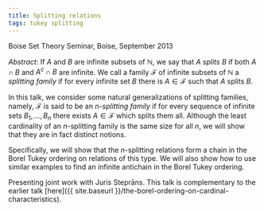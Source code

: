 ```yaml
---
title: Splitting relations
tags: tukey splitting
---
```


Boise Set Theory Seminar, Boise, September 2013<!--more-->

*Abstract*: If $A$ and $B$ are infinite subsets of $\mathbb N$, we say that $A$ *splits* $B$ if both $A\cap B$ and $A^c\cap B$ are infinite.  We call a family $\mathcal F$ of infinite subsets of $\mathbb N$ a *splitting family* if for every infinite set $B$ there is $A\in\mathcal F$ such that $A$ splits $B$.

In this talk, we consider some natural generalizations of splitting families, namely, $\mathcal F$ is said to be an *$n$-splitting family* if for every sequence of infinite sets $B_1,\ldots,B_n$ there exists $A\in\mathcal F$ which splits them all.  Although the least cardinality of an $n$-splitting family is the same size for all $n$, we will show that they are in fact distinct notions.

Specifically, we will show that the $n$-splitting relations form a chain in the Borel Tukey ordering on relations of this type.  We will also show how to use similar examples to find an infinite antichain in the Borel Tukey ordering.

Presenting joint work with Juris Steprāns.  This talk is complementary to the earlier talk [here]({{ site.baseurl }}/the-borel-ordering-on-cardinal-characteristics).